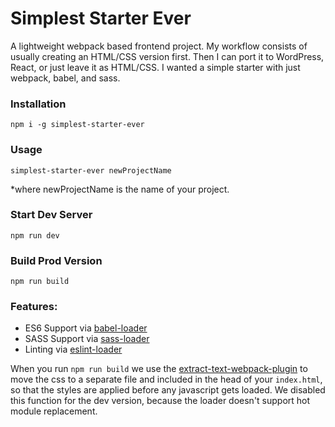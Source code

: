 # Simplest Starter Ever

A lightweight webpack based frontend project. My workflow consists of usually creating an HTML/CSS version first. Then I can port it to WordPress, React, or just leave it as HTML/CSS. I wanted a simple starter with just webpack, babel, and sass.

### Installation

```
npm i -g simplest-starter-ever
```

### Usage

```
simplest-starter-ever newProjectName
```

\*where newProjectName is the name of your project.

### Start Dev Server

```
npm run dev
```

### Build Prod Version

```
npm run build
```

### Features:

- ES6 Support via [babel-loader](https://github.com/babel/babel-loader)
- SASS Support via [sass-loader](https://github.com/jtangelder/sass-loader)
- Linting via [eslint-loader](https://github.com/MoOx/eslint-loader)

When you run `npm run build` we use the [extract-text-webpack-plugin](https://github.com/webpack/extract-text-webpack-plugin) to move the css to a separate file and included in the head of your `index.html`, so that the styles are applied before any javascript gets loaded. We disabled this function for the dev version, because the loader doesn't support hot module replacement.

